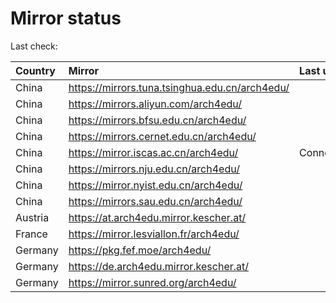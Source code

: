 <script src="./time.js"></script>
# Mirror status
Last check: <script type="text/javascript">localize(1709432646.7108855);</script>

|Country|Mirror|Last update|
|:------|:-----|:----------|
|China|https://mirrors.tuna.tsinghua.edu.cn/arch4edu/|<script type="text/javascript">localize(1709404316);</script>|
|China|https://mirrors.aliyun.com/arch4edu/|<script type="text/javascript">localize(1709404316);</script>|
|China|https://mirrors.bfsu.edu.cn/arch4edu/|<script type="text/javascript">localize(1709404316);</script>|
|China|https://mirrors.cernet.edu.cn/arch4edu/|<script type="text/javascript">localize(1709404316);</script>|
|China|https://mirror.iscas.ac.cn/arch4edu/|ConnectionError|
|China|https://mirrors.nju.edu.cn/arch4edu/|<script type="text/javascript">localize(1709404316);</script>|
|China|https://mirror.nyist.edu.cn/arch4edu/|<script type="text/javascript">localize(1709404316);</script>|
|China|https://mirrors.sau.edu.cn/arch4edu/|<script type="text/javascript">localize(1709404316);</script>|
|Austria|https://at.arch4edu.mirror.kescher.at/|<script type="text/javascript">localize(1709404316);</script>|
|France|https://mirror.lesviallon.fr/arch4edu/|<script type="text/javascript">localize(1709404316);</script>|
|Germany|https://pkg.fef.moe/arch4edu/|<script type="text/javascript">localize(1709404316);</script>|
|Germany|https://de.arch4edu.mirror.kescher.at/|<script type="text/javascript">localize(1709404316);</script>|
|Germany|https://mirror.sunred.org/arch4edu/|<script type="text/javascript">localize(1709404316);</script>|

<script src="./tablefilter/tablefilter.js"></script>
<script src="./table.js"></script>